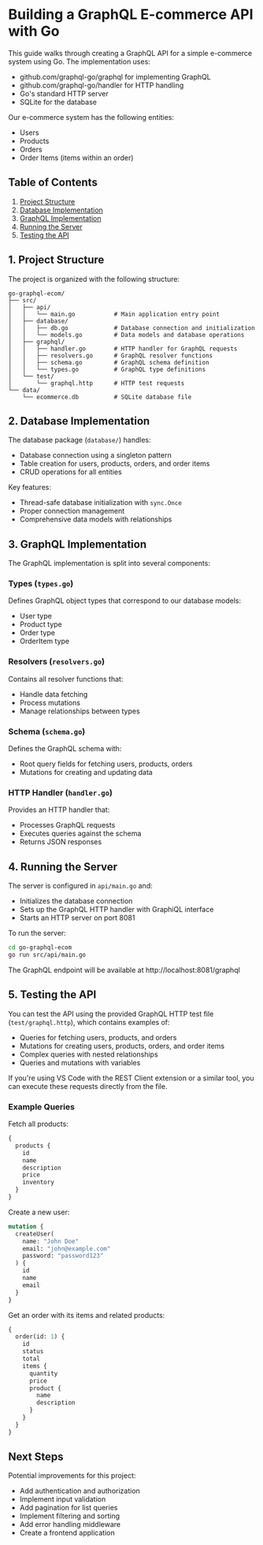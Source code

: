# Building a GraphQL E-commerce API with Go

This guide walks through creating a GraphQL API for a simple e-commerce system using Go. The implementation uses:
- github.com/graphql-go/graphql for implementing GraphQL
- github.com/graphql-go/handler for HTTP handling
- Go's standard HTTP server
- SQLite for the database

Our e-commerce system has the following entities:
- Users
- Products
- Orders
- Order Items (items within an order)

## Table of Contents
1. [Project Structure](#1-project-structure)
2. [Database Implementation](#2-database-implementation)
3. [GraphQL Implementation](#3-graphql-implementation)
4. [Running the Server](#4-running-the-server)
5. [Testing the API](#5-testing-the-api)

## 1. Project Structure

The project is organized with the following structure:

```
go-graphql-ecom/
├── src/
│   ├── api/
│   │   └── main.go           # Main application entry point
│   ├── database/
│   │   ├── db.go             # Database connection and initialization
│   │   └── models.go         # Data models and database operations
│   ├── graphql/
│   │   ├── handler.go        # HTTP handler for GraphQL requests
│   │   ├── resolvers.go      # GraphQL resolver functions
│   │   ├── schema.go         # GraphQL schema definition
│   │   └── types.go          # GraphQL type definitions
│   └── test/
│       └── graphql.http      # HTTP test requests
└── data/
    └── ecommerce.db          # SQLite database file
```

## 2. Database Implementation

The database package (`database/`) handles:

- Database connection using a singleton pattern
- Table creation for users, products, orders, and order items
- CRUD operations for all entities

Key features:
- Thread-safe database initialization with `sync.Once`
- Proper connection management
- Comprehensive data models with relationships

## 3. GraphQL Implementation

The GraphQL implementation is split into several components:

### Types (`types.go`)
Defines GraphQL object types that correspond to our database models:
- User type
- Product type
- Order type
- OrderItem type

### Resolvers (`resolvers.go`)
Contains all resolver functions that:
- Handle data fetching
- Process mutations
- Manage relationships between types

### Schema (`schema.go`)
Defines the GraphQL schema with:
- Root query fields for fetching users, products, orders
- Mutations for creating and updating data

### HTTP Handler (`handler.go`)
Provides an HTTP handler that:
- Processes GraphQL requests
- Executes queries against the schema
- Returns JSON responses

## 4. Running the Server

The server is configured in `api/main.go` and:
- Initializes the database connection
- Sets up the GraphQL HTTP handler with GraphiQL interface
- Starts an HTTP server on port 8081

To run the server:

```bash
cd go-graphql-ecom
go run src/api/main.go
```

The GraphQL endpoint will be available at http://localhost:8081/graphql

## 5. Testing the API

You can test the API using the provided GraphQL HTTP test file (`test/graphql.http`), which contains examples of:

- Queries for fetching users, products, and orders
- Mutations for creating users, products, orders, and order items
- Complex queries with nested relationships
- Queries and mutations with variables

If you're using VS Code with the REST Client extension or a similar tool, you can execute these requests directly from the file.

### Example Queries

Fetch all products:
```graphql
{
  products {
    id
    name
    description
    price
    inventory
  }
}
```

Create a new user:
```graphql
mutation {
  createUser(
    name: "John Doe"
    email: "john@example.com"
    password: "password123"
  ) {
    id
    name
    email
  }
}
```

Get an order with its items and related products:
```graphql
{
  order(id: 1) {
    id
    status
    total
    items {
      quantity
      price
      product {
        name
        description
      }
    }
  }
}
```

## Next Steps

Potential improvements for this project:
- Add authentication and authorization
- Implement input validation
- Add pagination for list queries
- Implement filtering and sorting
- Add error handling middleware
- Create a frontend application